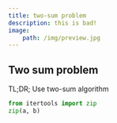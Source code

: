 ```yaml
---
title: two-sum problem
description: this is bad!
image:
    path: /img/preview.jpg
---
```


## Two sum problem
TL;DR;
Use two-sum algorithm
<!--more-->

```python
from itertools import zip
zip(a, b)
```